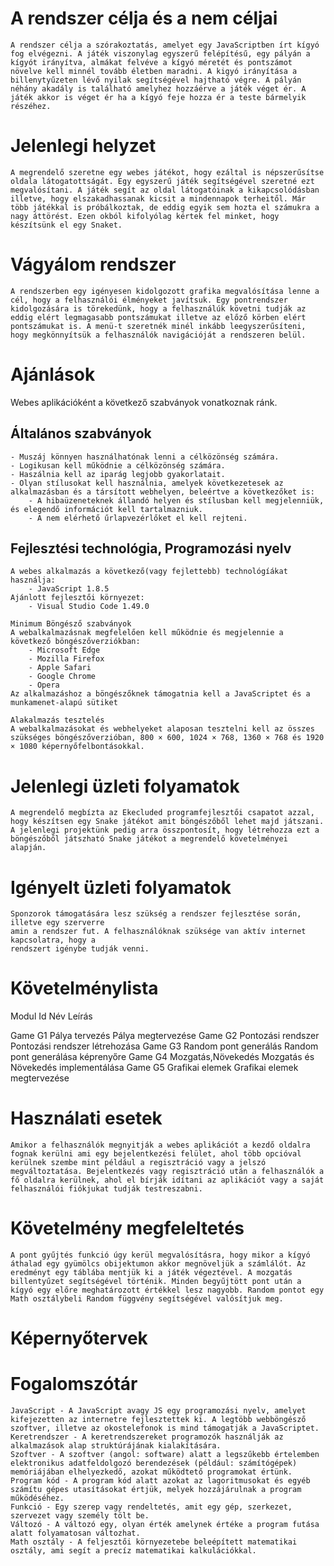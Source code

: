 # A rendszer célja és a nem céljai
	A rendszer célja a szórakoztatás, amelyet egy JavaScriptben írt kígyó fog elvégezni. A játék viszonylag egyszerű felépítésű, egy pályán a kígyót irányítva, almákat felvéve a kígyó méretét és pontszámot növelve kell minnél tovább életben maradni. A kigyó irányítása a billenytyűzeten lévő nyilak segítségével hajtható végre. A pályán néhány akadály is található amelyhez hozzáérve a játék véget ér. A játék akkor is véget ér ha a kígyó feje hozza ér a teste bármelyik részéhez.

# Jelenlegi helyzet
	A megrendelő szeretne egy webes játékot, hogy ezáltal is népszerűsítse oldala látogatottságát. Egy egyszerű játék segítségével szeretné ezt megvalósítani. A játék segít az oldal látogatóinak a kikapcsolódásban illetve, hogy elszakadhassanak kicsit a mindennapok terheitől. Már több játékkal is próbálkoztak, de eddig egyik sem hozta el számukra a nagy áttörést. Ezen okból kifolyólag kértek fel minket, hogy készítsünk el egy Snaket.


# Vágyálom rendszer
	A rendszerben egy igényesen kidolgozott grafika megvalósítása lenne a cél, hogy a felhasználói élményeket javítsuk. Egy pontrendszer kidolgozására is törekedünk, hogy a felhasználúk követni tudják az eddig elért legmagasabb pontszámukat illetve az előző körben elért pontszámukat is. A menü-t szeretnék minél inkább leegyszerűsíteni, hogy megkönnyítsük a felhasználók navigációját a rendszeren belül.

# Ajánlások
Webes aplikációként a következő szabványok vonatkoznak ránk.

## Általános szabványok
	- Muszáj könnyen használhatónak lenni a célközönség számára.
	- Logikusan kell működnie a célközönség számára.
	- Haszálnia kell az iparág legjobb gyakorlatait.
	- Olyan stílusokat kell használnia, amelyek következetesek az alkalmazásban és a társított webhelyen, beleértve a következőket is:
		- A hibaüzeneteknek állandó helyen és stílusban kell megjelenniük, és elegendő információt kell tartalmazniuk.
		- A nem elérhető űrlapvezérlőket el kell rejteni.
	
## Fejlesztési technológia, Programozási nyelv
	A webes alkalmazás a következő(vagy fejlettebb) technológíákat használja:
		- JavaScript 1.8.5
	Ajánlott fejlesztői környezet:
		- Visual Studio Code 1.49.0

	Minimum Böngésző szabványok
	A webalkalmazásnak megfelelően kell működnie és megjelennie a következő böngészőverziókban:
		- Microsoft Edge
		- Mozilla Firefox
		- Apple Safari
		- Google Chrome
		- Opera
	Az alkalmazáshoz a böngészőknek támogatnia kell a JavaScriptet és a munkamenet-alapú sütiket
	
	Alakalmazás tesztelés
	A webalkalmazásokat és webhelyeket alaposan tesztelni kell az összes szükséges böngészőverzióban, 800 × 600, 1024 × 768, 1360 × 768 és 1920 × 1080 képernyőfelbontásokkal.

# Jelenlegi üzleti folyamatok
	A megrendelő megbízta az Ekecluded programfejlesztői csapatot azzal, hogy készítsen egy Snake játékot amit böngészőből lehet majd játszani. A jelenlegi projektünk pedig arra összpontosít, hogy létrehozza ezt a böngészőből játszható Snake játékot a megrendelő követelményei alapján.


# Igényelt üzleti folyamatok
	Sponzorok támogatására lesz szükség a rendszer fejlesztése során, illetve egy szerverre 
	amin a rendszer fut. A felhasználóknak szüksége van aktív internet kapcsolatra, hogy a 
	rendszert igénybe tudják venni.

# Követelménylista

Modul	Id	Név				Leírás

Game	G1	Pálya tervezés			Pálya megtervezése
Game	G2	Pontozási rendszer		Pontozási rendszer létrehozása
Game	G3	Random pont generálás		Random pont generálása képrenyőre
Game	G4	Mozgatás,Növekedés		Mozgatás és Növekedés implementálása
Game	G5	Grafikai elemek			Grafikai elemek megtervezése

# Használati esetek 
	Amikor a felhasználók megnyitják a webes aplikációt a kezdő oldalra fognak kerülni ami egy bejelentkezési felület, ahol több opcióval kerülnek szembe mint például a regisztráció vagy a jelszó megváltoztatása. Bejelentkezés vagy regisztráció után a felhasználók a fő oldalra kerülnek, ahol el bírják idítani az aplikációt vagy a saját felhasználói fiókjukat tudják testreszabni.

# Követelmény megfeleltetés
	A pont gyűjtés funkció úgy kerül megvalósításra, hogy mikor a kígyó áthalad egy gyümölcs obijektumon akkor megnöveljük a számlálót. Az eredményt egy táblába mentjük ki a játék végeztével. A mozgatás billentyűzet segítségével történik. Minden begyűjtött pont után a kígyó egy előre meghatározott értékkel lesz nagyobb. Random pontot egy Math osztálybeli Random függvény segítségével valósítjuk meg.

# Képernyőtervek

# Fogalomszótár
	JavaScript - A JavaScript avagy JS egy programozási nyelv, amelyet kifejezetten az internetre fejlesztettek ki. A legtöbb webböngésző szoftver, illetve az okostelefonok is mind támogatják a JavaScriptet.
	Keretrendszer - A keretrendszereket programozók használják az alkalmazások alap struktúrájának kialakítására. 
	Szoftver - A szoftver (angol: software) alatt a legszűkebb értelemben elektronikus adatfeldolgozó berendezések (például: számítógépek) memóriájában elhelyezkedő, azokat működtető programokat értünk.
	Program kód - A program kód alatt azokat az lagoritmusokat és egyéb számítu gépes utasításokat értjük, melyek hozzájárulnak a program működéséhez.
	Funkció - Egy szerep vagy rendeltetés, amit egy gép, szerkezet, szervezet vagy személy tölt be.
	Változó - A változó egy, olyan érték amelynek értéke a program futása alatt folyamatosan változhat.
	Math osztály - A feljesztői környezetebe beleépített matematikai osztály, ami segít a precíz matematikai kalkulációkkal.